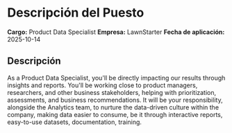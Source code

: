 # Descripción del Puesto

**Cargo:** Product Data Specialist
**Empresa:** LawnStarter
**Fecha de aplicación:** 2025-10-14

## Descripción

As a Product Data Specialist, you'll be directly impacting our results through insights and reports. You'll be working close to product managers, researchers, and other business stakeholders, helping with prioritization, assessments, and business recommendations. 
It will be your responsibility, alongside the Analytics team, to nurture the data-driven culture within the company, making data easier to consume, be it through interactive reports, easy-to-use datasets, documentation, training.

